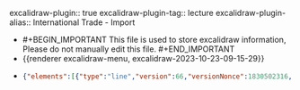 excalidraw-plugin:: true
excalidraw-plugin-tag:: lecture
excalidraw-plugin-alias:: International Trade - Import

- #+BEGIN_IMPORTANT
  This file is used to store excalidraw information, Please do not manually edit this file.
  #+END_IMPORTANT
- {{renderer excalidraw-menu, excalidraw-2023-10-23-09-15-29}}
- ```json
  {"elements":[{"type":"line","version":66,"versionNonce":1830502316,"isDeleted":false,"id":"8rojrpJ7rTq5mWNrXWpWv","fillStyle":"hachure","strokeWidth":1,"strokeStyle":"solid","roughness":1,"opacity":100,"angle":0,"x":372.71656799316406,"y":121.27742767333984,"strokeColor":"#1e1e1e","backgroundColor":"transparent","width":0.267425537109375,"height":499.6719970703125,"seed":1672297644,"groupIds":[],"frameId":null,"roundness":{"type":2},"boundElements":[],"updated":1698045600789,"link":null,"locked":false,"startBinding":null,"endBinding":null,"lastCommittedPoint":null,"startArrowhead":null,"endArrowhead":null,"points":[[0,0],[-0.267425537109375,499.6719970703125]]},{"type":"line","version":156,"versionNonce":1962598676,"isDeleted":false,"id":"yb2lTzpdu3MHRUisk7kwe","fillStyle":"hachure","strokeWidth":1,"strokeStyle":"solid","roughness":1,"opacity":100,"angle":0,"x":373.6472930908203,"y":619.6300277709961,"strokeColor":"#1e1e1e","backgroundColor":"transparent","width":608.382080078125,"height":0.88433837890625,"seed":1119405868,"groupIds":[],"frameId":null,"roundness":{"type":2},"boundElements":[],"updated":1698045600789,"link":null,"locked":false,"startBinding":null,"endBinding":null,"lastCommittedPoint":null,"startArrowhead":null,"endArrowhead":null,"points":[[0,0],[608.382080078125,-0.88433837890625]]},{"type":"text","version":19,"versionNonce":359557676,"isDeleted":false,"id":"Hq37NyTLRdB8x9TFSX8g5","fillStyle":"hachure","strokeWidth":1,"strokeStyle":"solid","roughness":1,"opacity":100,"angle":0,"x":978.1878204345703,"y":677.4009628295898,"strokeColor":"#1e1e1e","backgroundColor":"transparent","width":84.49990844726562,"height":25,"seed":2096038316,"groupIds":[],"frameId":null,"roundness":null,"boundElements":[],"updated":1698045600789,"link":null,"locked":false,"fontSize":20,"fontFamily":1,"text":"Quantity","textAlign":"left","verticalAlign":"top","containerId":null,"originalText":"Quantity","lineHeight":1.25,"baseline":17},{"type":"text","version":51,"versionNonce":245735060,"isDeleted":false,"id":"i2pdOoHCPeBrY8tEMEn-w","fillStyle":"hachure","strokeWidth":1,"strokeStyle":"solid","roughness":1,"opacity":100,"angle":0,"x":250.02064514160156,"y":117.35709381103516,"strokeColor":"#1e1e1e","backgroundColor":"transparent","width":47.17994689941406,"height":25,"seed":964291628,"groupIds":[],"frameId":null,"roundness":null,"boundElements":[],"updated":1698045600789,"link":null,"locked":false,"fontSize":20,"fontFamily":1,"text":"Price","textAlign":"left","verticalAlign":"top","containerId":null,"originalText":"Price","lineHeight":1.25,"baseline":17},{"type":"line","version":254,"versionNonce":1324893356,"isDeleted":false,"id":"7JBkOyZMzPgV8L1tW8MHN","fillStyle":"hachure","strokeWidth":1,"strokeStyle":"solid","roughness":1,"opacity":100,"angle":0,"x":378.3400421142578,"y":216.53336334228518,"strokeColor":"#1971c2","backgroundColor":"transparent","width":463.34259033203125,"height":356.2621307373047,"seed":709068460,"groupIds":[],"frameId":null,"roundness":{"type":2},"boundElements":[],"updated":1698045600789,"link":null,"locked":false,"startBinding":null,"endBinding":null,"lastCommittedPoint":null,"startArrowhead":null,"endArrowhead":null,"points":[[0,0],[463.34259033203125,356.2621307373047]]},{"type":"text","version":55,"versionNonce":1864150036,"isDeleted":false,"id":"fDGR7rwSz8slF9J9U6wsI","fillStyle":"hachure","strokeWidth":1,"strokeStyle":"solid","roughness":1,"opacity":100,"angle":0,"x":860.7527008056641,"y":569.6156234741211,"strokeColor":"#1971c2","backgroundColor":"transparent","width":15.599990844726562,"height":25,"seed":871747884,"groupIds":[],"frameId":null,"roundness":null,"boundElements":[],"updated":1698045600789,"link":null,"locked":false,"fontSize":20,"fontFamily":1,"text":"D","textAlign":"left","verticalAlign":"top","containerId":null,"originalText":"D","lineHeight":1.25,"baseline":17},{"type":"line","version":479,"versionNonce":526569260,"isDeleted":false,"id":"3oXYH3yCx1JYMSFRxurIq","fillStyle":"hachure","strokeWidth":1,"strokeStyle":"solid","roughness":1,"opacity":100,"angle":0,"x":374.5315704345703,"y":551.8921737670898,"strokeColor":"#e03131","backgroundColor":"transparent","width":429.62701416015625,"height":302.92332458496094,"seed":368757676,"groupIds":[],"frameId":null,"roundness":{"type":2},"boundElements":[],"updated":1698045600789,"link":null,"locked":false,"startBinding":null,"endBinding":null,"lastCommittedPoint":null,"startArrowhead":null,"endArrowhead":null,"points":[[0,0],[429.62701416015625,-302.92332458496094]]},{"type":"text","version":71,"versionNonce":408291732,"isDeleted":false,"id":"SbRT7Y0fFIOs8JDGqCe3Z","fillStyle":"hachure","strokeWidth":1,"strokeStyle":"solid","roughness":1,"opacity":100,"angle":0,"x":821.2122955322266,"y":237.7612533569336,"strokeColor":"#e03131","backgroundColor":"transparent","width":12.159988403320312,"height":25,"seed":310146604,"groupIds":[],"frameId":null,"roundness":null,"boundElements":[],"updated":1698045600789,"link":null,"locked":false,"fontSize":20,"fontFamily":1,"text":"S","textAlign":"left","verticalAlign":"top","containerId":null,"originalText":"S","lineHeight":1.25,"baseline":17},{"id":"6MLoVpgwgA_0DigrtHyg7","type":"line","x":376.30963134765625,"y":389.03277587890625,"width":448.4263916015625,"height":3.39117431640625,"angle":0,"strokeColor":"#1e1e1e","backgroundColor":"transparent","fillStyle":"hachure","strokeWidth":1,"strokeStyle":"dashed","roughness":1,"opacity":100,"groupIds":[],"frameId":null,"roundness":{"type":2},"seed":1262547244,"version":222,"versionNonce":1192757676,"isDeleted":false,"boundElements":null,"updated":1698045600789,"link":null,"locked":false,"points":[[0,0],[448.4263916015625,3.39117431640625]],"lastCommittedPoint":null,"startBinding":null,"endBinding":null,"startArrowhead":null,"endArrowhead":null},{"id":"Ex10bFIEbVuyeatZQlWc3","type":"text","x":303,"y":396,"width":41.39996337890625,"height":25,"angle":0,"strokeColor":"#1e1e1e","backgroundColor":"transparent","fillStyle":"hachure","strokeWidth":1,"strokeStyle":"dashed","roughness":1,"opacity":100,"groupIds":[],"frameId":null,"roundness":null,"seed":361899052,"version":10,"versionNonce":1569175316,"isDeleted":false,"boundElements":null,"updated":1698045600789,"link":null,"locked":false,"text":"P(A)","fontSize":20,"fontFamily":1,"textAlign":"left","verticalAlign":"top","baseline":17,"containerId":null,"originalText":"P(A)","lineHeight":1.25},{"id":"t-ZHsmJ-PXeNVVLFUsZ9q","type":"line","x":603.8284301757812,"y":393.95013427734375,"width":6.92498779296875,"height":225.03338623046875,"angle":0,"strokeColor":"#1e1e1e","backgroundColor":"transparent","fillStyle":"hachure","strokeWidth":1,"strokeStyle":"dashed","roughness":1,"opacity":100,"groupIds":[],"frameId":null,"roundness":{"type":2},"seed":1230898092,"version":95,"versionNonce":1765930028,"isDeleted":false,"boundElements":null,"updated":1698045600789,"link":null,"locked":false,"points":[[0,0],[6.92498779296875,225.03338623046875]],"lastCommittedPoint":null,"startBinding":null,"endBinding":null,"startArrowhead":null,"endArrowhead":null},{"id":"E8PEp9ClRVEZDawEZxwC5","type":"text","x":609,"y":633,"width":42.27996826171875,"height":25,"angle":0,"strokeColor":"#1e1e1e","backgroundColor":"transparent","fillStyle":"hachure","strokeWidth":1,"strokeStyle":"dashed","roughness":1,"opacity":100,"groupIds":[],"frameId":null,"roundness":null,"seed":523950612,"version":14,"versionNonce":992457876,"isDeleted":false,"boundElements":null,"updated":1698045600789,"link":null,"locked":false,"text":"Q(A)","fontSize":20,"fontFamily":1,"textAlign":"left","verticalAlign":"top","baseline":17,"containerId":null,"originalText":"Q(A)","lineHeight":1.25},{"id":"Eu6ptBTU7-WjszCycy3I6","type":"line","x":374.01318359375,"y":455.3514099121094,"width":456.8883056640625,"height":6.796600341796875,"angle":0,"strokeColor":"#9c36b5","backgroundColor":"transparent","fillStyle":"hachure","strokeWidth":1,"strokeStyle":"dashed","roughness":1,"opacity":100,"groupIds":[],"frameId":null,"roundness":{"type":2},"seed":1095503252,"version":124,"versionNonce":868912812,"isDeleted":false,"boundElements":null,"updated":1698045600789,"link":null,"locked":false,"points":[[0,0],[456.8883056640625,6.796600341796875]],"lastCommittedPoint":null,"startBinding":null,"endBinding":null,"startArrowhead":null,"endArrowhead":null},{"id":"r7sEFec62VvxvNpR-zA3i","type":"text","x":310.2232360839844,"y":454.4295959472656,"width":43.199951171875,"height":25,"angle":0,"strokeColor":"#9c36b5","backgroundColor":"transparent","fillStyle":"hachure","strokeWidth":1,"strokeStyle":"dashed","roughness":1,"opacity":100,"groupIds":[],"frameId":null,"roundness":null,"seed":1770658732,"version":20,"versionNonce":787218964,"isDeleted":false,"boundElements":null,"updated":1698045600789,"link":null,"locked":false,"text":"P(W)","fontSize":20,"fontFamily":1,"textAlign":"left","verticalAlign":"top","baseline":17,"containerId":null,"originalText":"P(W)","lineHeight":1.25},{"id":"D_p8hkp6bWeIWr9BzCYP2","type":"line","x":506.8394775390625,"y":460.12615966796875,"width":3.373321533203125,"height":160.52618408203125,"angle":0,"strokeColor":"#9c36b5","backgroundColor":"transparent","fillStyle":"hachure","strokeWidth":1,"strokeStyle":"dashed","roughness":1,"opacity":100,"groupIds":[],"frameId":null,"roundness":{"type":2},"seed":1310186028,"version":88,"versionNonce":123459884,"isDeleted":false,"boundElements":null,"updated":1698045600789,"link":null,"locked":false,"points":[[0,0],[3.373321533203125,160.52618408203125]],"lastCommittedPoint":null,"startBinding":null,"endBinding":null,"startArrowhead":null,"endArrowhead":null},{"id":"CT8TWZGeofI5Lcxv1h57-","type":"text","x":488.10430908203125,"y":688.776123046875,"width":41.31996154785156,"height":25,"angle":0,"strokeColor":"#9c36b5","backgroundColor":"transparent","fillStyle":"hachure","strokeWidth":1,"strokeStyle":"dashed","roughness":1,"opacity":100,"groupIds":[],"frameId":null,"roundness":null,"seed":1907783060,"version":35,"versionNonce":264937364,"isDeleted":false,"boundElements":null,"updated":1698045600790,"link":null,"locked":false,"text":"Q(S)","fontSize":20,"fontFamily":1,"textAlign":"left","verticalAlign":"top","baseline":17,"containerId":null,"originalText":"Q(S)","lineHeight":1.25},{"id":"oUgSgniHAw3vwv6zOAEw7","type":"line","x":697.0054321289062,"y":465.47857666015625,"width":6.87506103515625,"height":154.43206787109375,"angle":0,"strokeColor":"#9c36b5","backgroundColor":"transparent","fillStyle":"hachure","strokeWidth":1,"strokeStyle":"dashed","roughness":1,"opacity":100,"groupIds":[],"frameId":null,"roundness":{"type":2},"seed":637371820,"version":84,"versionNonce":526373804,"isDeleted":false,"boundElements":null,"updated":1698045600790,"link":null,"locked":false,"points":[[0,0],[6.87506103515625,154.43206787109375]],"lastCommittedPoint":null,"startBinding":null,"endBinding":null,"startArrowhead":null,"endArrowhead":null},{"id":"cZiAbJCx6r0XZtJdHeodb","type":"text","x":696.7648315429688,"y":684.9222412109375,"width":44.75996398925781,"height":25,"angle":0,"strokeColor":"#9c36b5","backgroundColor":"transparent","fillStyle":"hachure","strokeWidth":1,"strokeStyle":"dashed","roughness":1,"opacity":100,"groupIds":[],"frameId":null,"roundness":null,"seed":1416058644,"version":26,"versionNonce":1710853396,"isDeleted":false,"boundElements":null,"updated":1698045600790,"link":null,"locked":false,"text":"Q(D)","fontSize":20,"fontFamily":1,"textAlign":"left","verticalAlign":"top","baseline":17,"containerId":null,"originalText":"Q(D)","lineHeight":1.25},{"id":"h_5XloHZmY1tK00j3fwFF","type":"text","x":467.9105224609375,"y":88.01238250732422,"width":115.9200439453125,"height":45,"angle":0,"strokeColor":"#1e1e1e","backgroundColor":"transparent","fillStyle":"hachure","strokeWidth":4,"strokeStyle":"dashed","roughness":1,"opacity":100,"groupIds":[],"frameId":null,"roundness":null,"seed":620484884,"version":31,"versionNonce":973110828,"isDeleted":false,"boundElements":null,"updated":1698045600790,"link":null,"locked":false,"text":"Import","fontSize":36,"fontFamily":1,"textAlign":"left","verticalAlign":"top","baseline":31,"containerId":null,"originalText":"Import","lineHeight":1.25},{"id":"IBSqnAHuIJlcjOqbsQIZC","type":"freedraw","x":383.7124328613281,"y":502.1824035644531,"width":8.436920166015625,"height":25.5675048828125,"angle":0,"strokeColor":"#e03131","backgroundColor":"transparent","fillStyle":"hachure","strokeWidth":1,"strokeStyle":"dashed","roughness":1,"opacity":100,"groupIds":[],"frameId":null,"roundness":null,"seed":1281926676,"version":53,"versionNonce":1122945684,"isDeleted":true,"boundElements":null,"updated":1698045600790,"link":null,"locked":false,"points":[[0,0],[0.29241943359375,0.820159912109375],[0.599090576171875,1.900604248046875],[0.887908935546875,2.70294189453125],[1.4620361328125,3.7869873046875],[1.772247314453125,4.086517333984375],[1.772247314453125,4.6142578125],[2.057525634765625,5.416595458984375],[2.63519287109375,6.500640869140625],[3.42327880859375,7.5062255859375],[4.353973388671875,8.707916259765625],[4.664215087890625,9.3070068359375],[5.28466796875,10.508697509765625],[5.591339111328125,11.107757568359375],[6.52203369140625,12.009979248046875],[7.452728271484375,12.908538818359375],[7.955535888671875,13.489776611328125],[7.955535888671875,12.651824951171875],[7.955535888671875,11.660491943359375],[7.955535888671875,9.6600341796875],[7.955535888671875,7.8592529296875],[7.955535888671875,5.459381103515625],[7.955535888671875,3.9581298828125],[7.955535888671875,3.35906982421875],[7.955535888671875,2.4569091796875],[7.955535888671875,1.25518798828125],[7.645294189453125,0.057037353515625],[7.645294189453125,-1.1446533203125],[7.02484130859375,-2.9454345703125],[6.714599609375,-3.544525146484375],[6.714599609375,-4.7462158203125],[6.40435791015625,-6.5469970703125],[6.094146728515625,-7.74871826171875],[6.094146728515625,-8.3477783203125],[6.094146728515625,-9.54949951171875],[6.094146728515625,-10.330413818359375],[6.094146728515625,-11.086395263671875],[6.094146728515625,-12.077728271484375],[6.094146728515625,-11.9671630859375],[6.693206787109375,-10.86175537109375],[7.274444580078125,-10.02374267578125],[7.559722900390625,-9.1893310546875],[8.148101806640625,-7.787933349609375],[8.148101806640625,-7.26019287109375],[8.436920166015625,-6.45428466796875],[8.436920166015625,-5.462982177734375],[8.436920166015625,-5.462982177734375]],"pressures":[],"simulatePressure":true,"lastCommittedPoint":[8.436920166015625,-5.462982177734375]},{"id":"9fS2wWqj7hea3DzCetiWF","type":"freedraw","x":386.600830078125,"y":511.7604064941406,"width":51.851776123046875,"height":28.90875244140625,"angle":0,"strokeColor":"#e03131","backgroundColor":"transparent","fillStyle":"hachure","strokeWidth":4,"strokeStyle":"dashed","roughness":1,"opacity":100,"groupIds":[],"frameId":null,"roundness":null,"seed":107571756,"version":97,"versionNonce":1076353196,"isDeleted":false,"boundElements":null,"updated":1698045600790,"link":null,"locked":false,"points":[[0,0],[0,-0.8094482421875],[0,-2.6102294921875],[0,-4.4110107421875],[0,-5.195526123046875],[0,-6.190399169921875],[0,-7.374267578125],[0.306671142578125,-7.973358154296875],[0.61688232421875,-9.175048828125],[1.23736572265625,-10.975830078125],[1.857818603515625,-12.776611328125],[1.857818603515625,-13.67523193359375],[2.168060302734375,-15.47601318359375],[2.478302001953125,-16.078643798828125],[2.478302001953125,-17.280364990234375],[2.478302001953125,-19.081146240234375],[2.478302001953125,-19.972625732421875],[2.478302001953125,-20.714324951171875],[2.478302001953125,-21.70208740234375],[3.077362060546875,-22.582855224609375],[3.69781494140625,-23.781005859375],[4.008056640625,-24.383636474609375],[4.31829833984375,-25.585357666015625],[4.31829833984375,-26.184417724609375],[4.31829833984375,-27.3861083984375],[4.31829833984375,-28.170623779296875],[4.31829833984375,-28.90875244140625],[4.931640625,-28.78753662109375],[5.1705322265625,-28.277587890625],[5.455810546875,-27.771240234375],[6.05133056640625,-26.918975830078125],[6.650390625,-26.06317138671875],[6.9356689453125,-25.50689697265625],[7.23876953125,-24.04486083984375],[7.54901123046875,-22.843170166015625],[7.54901123046875,-22.24407958984375],[7.859222412109375,-21.042388916015625],[7.859222412109375,-20.44329833984375],[8.1658935546875,-19.241607666015625],[8.1658935546875,-18.70672607421875],[8.454742431640625,-17.897247314453125],[8.74359130859375,-17.61553955078125],[9.339080810546875,-16.7633056640625],[9.649322509765625,-16.463775634765625],[10.576446533203125,-15.565155029296875],[11.50714111328125,-14.662994384765625],[12.434295654296875,-13.764373779296875],[13.364990234375,-12.862213134765625],[14.224365234375,-12.56268310546875],[15.1158447265625,-12.56268310546875],[16.028717041015625,-13.450592041015625],[16.95941162109375,-14.049652099609375],[18.200347900390625,-14.648712158203125],[18.8172607421875,-14.9482421875],[20.058197021484375,-15.850433349609375],[21.916015625,-17.052154541015625],[22.846710205078125,-17.651214599609375],[24.394317626953125,-18.553375244140625],[25.014801025390625,-19.1524658203125],[26.565948486328125,-20.354156494140625],[27.182861328125,-20.9532470703125],[28.113555908203125,-21.55230712890625],[29.971405029296875,-23.053558349609375],[30.59185791015625,-23.65618896484375],[31.832794189453125,-24.2552490234375],[32.453277587890625,-24.854339599609375],[33.690643310546875,-25.45697021484375],[34.621337890625,-26.3555908203125],[35.241790771484375,-26.95465087890625],[35.552032470703125,-27.25775146484375],[36.07977294921875,-27.835418701171875],[36.07977294921875,-28.010162353515625],[36.225982666015625,-27.867523193359375],[36.44708251953125,-26.911865234375],[36.98553466796875,-26.66937255859375],[37.89483642578125,-25.788604736328125],[39.72412109375,-25.193084716796875],[40.644134521484375,-25.193084716796875],[41.688934326171875,-25.193084716796875],[42.469879150390625,-25.193084716796875],[43.56817626953125,-25.193084716796875],[44.684295654296875,-25.193084716796875],[45.30120849609375,-25.496185302734375],[46.542144775390625,-26.09527587890625],[47.16259765625,-26.394805908203125],[48.39996337890625,-26.993865966796875],[49.02044677734375,-26.993865966796875],[50.23284912109375,-27.27557373046875],[50.782012939453125,-27.27557373046875],[51.851776123046875,-27.5537109375],[51.851776123046875,-27.94598388671875],[51.851776123046875,-27.94598388671875]],"pressures":[],"simulatePressure":true,"lastCommittedPoint":[51.851776123046875,-27.94598388671875]},{"id":"WCiBeskJiILnDWGZCEkjK","type":"freedraw","x":391.3291931152344,"y":257.8004455566406,"width":135.42581176757812,"height":110.207763671875,"angle":0,"strokeColor":"#1971c2","backgroundColor":"transparent","fillStyle":"hachure","strokeWidth":4,"strokeStyle":"dashed","roughness":1,"opacity":100,"groupIds":[],"frameId":null,"roundness":null,"seed":1147173780,"version":257,"versionNonce":425744404,"isDeleted":false,"boundElements":null,"updated":1698045600790,"link":null,"locked":false,"points":[[0,0],[0,1.6153564453125],[0,2.51751708984375],[0,3.715667724609375],[0,5.2169189453125],[0,7.0177001953125],[0,8.8184814453125],[0,10.6192626953125],[0,11.820953369140625],[0,12.61614990234375],[0,13.48980712890625],[0,14.459716796875],[0,15.262054443359375],[0,16.592132568359375],[0,17.19476318359375],[0,18.99554443359375],[0,19.8941650390625],[0,21.6949462890625],[0,22.59710693359375],[0,23.4957275390625],[0,24.69744873046875],[0,25.300079345703125],[0,26.498199462890625],[0,27.04022216796875],[0,28.027984619140625],[0,29.02642822265625],[0,29.771697998046875],[0,29.572021484375],[0.3031005859375,28.75543212890625],[1.2088623046875,27.0794677734375],[1.519073486328125,26.476806640625],[2.139556884765625,25.2786865234375],[2.449798583984375,24.676025390625],[3.066680908203125,23.4779052734375],[3.376922607421875,23.1783447265625],[4.3076171875,22.575714111328125],[4.9281005859375,22.27618408203125],[6.16546630859375,21.6771240234375],[8.02685546875,21.074462890625],[9.88470458984375,20.47540283203125],[10.815399169921875,20.175872802734375],[11.742523193359375,19.8763427734375],[13.60394287109375,19.273712158203125],[15.461761474609375,18.67462158203125],[16.3924560546875,18.375091552734375],[18.25030517578125,17.7724609375],[19.491241455078125,17.173370361328125],[20.108123779296875,16.87384033203125],[21.34906005859375,16.87384033203125],[22.269073486328125,16.87384033203125],[23.310302734375,16.87384033203125],[23.574188232421875,17.07708740234375],[23.574188232421875,18.029205322265625],[23.574188232421875,19.0205078125],[22.97869873046875,19.84423828125],[22.35821533203125,21.042388916015625],[22.0479736328125,21.64501953125],[21.117279052734375,23.44580078125],[20.807037353515625,25.24658203125],[20.496826171875,26.444732666015625],[20.2115478515625,27.0152587890625],[19.601776123046875,29.09063720703125],[19.291534423828125,29.693267822265625],[18.67108154296875,31.190948486328125],[18.36083984375,32.093109130859375],[17.740386962890625,33.893890380859375],[17.430145263671875,34.79608154296875],[16.813232421875,36.59686279296875],[16.503021240234375,37.495452880859375],[15.882537841796875,39.296234130859375],[15.2620849609375,41.097015380859375],[14.95184326171875,41.999176025390625],[14.33135986328125,44.099517822265625],[14.02471923828125,44.99810791015625],[13.40423583984375,47.401519775390625],[12.783782958984375,49.501861572265625],[12.473541259765625,50.404022216796875],[12.163299560546875,52.204803466796875],[12.163299560546875,53.1033935546875],[11.853057861328125,53.7060546875],[11.853057861328125,54.9041748046875],[11.853057861328125,55.5068359375],[11.853057861328125,56.3983154296875],[11.853057861328125,57.143585205078125],[11.853057861328125,57.025909423828125],[12.459259033203125,55.949005126953125],[13.076171875,55.34637451171875],[13.38641357421875,55.04681396484375],[14.006866455078125,54.44775390625],[14.627349853515625,54.148223876953125],[15.864715576171875,53.54559326171875],[17.726104736328125,52.946502685546875],[18.65325927734375,52.64697265625],[21.131561279296875,52.04791259765625],[22.372467041015625,51.74481201171875],[24.540557861328125,51.145721435546875],[25.47125244140625,50.84619140625],[27.329071044921875,50.24713134765625],[28.259796142578125,49.94403076171875],[30.11761474609375,49.344940185546875],[31.668792724609375,48.745880126953125],[32.28924560546875,48.745880126953125],[33.526611328125,48.745880126953125],[34.1470947265625,48.442779541015625],[35.231109619140625,48.442779541015625],[36.012054443359375,48.442779541015625],[36.012054443359375,49.059661865234375],[36.012054443359375,50.04742431640625],[35.716094970703125,50.33270263671875],[35.423675537109375,50.892547607421875],[35.113433837890625,52.094268798828125],[34.806793212890625,52.693328857421875],[34.496551513671875,53.895050048828125],[34.186309814453125,54.494110107421875],[33.876068115234375,55.396270751953125],[33.876068115234375,56.287750244140625],[33.572967529296875,57.471649169921875],[33.572967529296875,58.070709228515625],[33.26629638671875,59.57196044921875],[33.26629638671875,60.47412109375],[32.956085205078125,62.27490234375],[32.645843505859375,64.07568359375],[32.645843505859375,64.97430419921875],[32.645843505859375,65.57693481445312],[32.335601806640625,66.77508544921875],[32.025390625,67.37771606445312],[32.025390625,68.26919555664062],[32.025390625,69.01089477539062],[32.025390625,69.9986572265625],[32.025390625,70.86517333984375],[32.260711669921875,71.0933837890625],[33.34832763671875,71.378662109375],[34.1328125,71.378662109375],[35.177642822265625,71.378662109375],[36.29376220703125,71.378662109375],[36.910675048828125,71.07913208007812],[38.151611328125,70.77957153320312],[38.772064208984375,70.48004150390625],[40.319671630859375,70.18051147460938],[42.177490234375,69.87741088867188],[43.10821533203125,69.577880859375],[44.966033935546875,69.27835083007812],[46.827423095703125,68.97879028320312],[47.758148193359375,68.97879028320312],[49.92620849609375,68.67926025390625],[51.16357421875,68.37615966796875],[53.02496337890625,68.37615966796875],[53.952117919921875,68.37615966796875],[55.813507080078125,68.37615966796875],[57.050872802734375,68.37615966796875],[58.29180908203125,68.37615966796875],[58.855224609375,68.37615966796875],[59.650421142578125,68.37615966796875],[59.910736083984375,69.0572509765625],[59.910736083984375,70.04501342773438],[59.625457763671875,70.8223876953125],[59.625457763671875,71.10409545898438],[59.026397705078125,71.96347045898438],[59.026397705078125,72.78363037109375],[59.026397705078125,73.98532104492188],[59.026397705078125,74.58441162109375],[59.026397705078125,75.78610229492188],[59.026397705078125,76.38519287109375],[59.026397705078125,78.48550415039062],[59.026397705078125,79.088134765625],[59.026397705078125,80.28628540039062],[59.026397705078125,80.888916015625],[59.026397705078125,82.08706665039062],[59.026397705078125,82.97854614257812],[59.026397705078125,83.72381591796875],[59.026397705078125,84.62240600585938],[59.935699462890625,85.50320434570312],[60.86639404296875,86.10226440429688],[61.483306884765625,86.40179443359375],[62.724212646484375,87.00442504882812],[63.344696044921875,87.30398559570312],[64.58206176757812,87.30398559570312],[65.2025146484375,87.30398559570312],[67.06036376953125,87.30398559570312],[67.99105834960938,87.30398559570312],[68.9217529296875,87.30398559570312],[70.77960205078125,87.30398559570312],[71.71029663085938,87.30398559570312],[73.56814575195312,87.30398559570312],[74.49884033203125,87.00442504882812],[76.35665893554688,86.70132446289062],[78.21450805664062,86.10226440429688],[79.14520263671875,85.802734375],[81.0030517578125,85.50320434570312],[81.93374633789062,85.20010375976562],[83.48489379882812,85.20010375976562],[84.7222900390625,85.20010375976562],[85.34274291992188,85.20010375976562],[86.15219116210938,85.20010375976562],[87.21484375,85.20010375976562],[87.47158813476562,85.5673828125],[87.47158813476562,86.526611328125],[87.47158813476562,87.48226928710938],[88.06707763671875,88.3095703125],[88.997802734375,90.1103515625],[90.85562133789062,91.9111328125],[92.40679931640625,93.7119140625],[92.717041015625,94.31097412109375],[93.6441650390625,95.51266479492188],[94.88510131835938,96.41485595703125],[95.50555419921875,96.71438598632812],[96.742919921875,97.31344604492188],[97.3634033203125,97.91253662109375],[98.60433959960938,98.51516723632812],[99.84170532226562,99.11422729492188],[100.462158203125,99.41378784179688],[101.70309448242188,100.01641845703125],[102.32000732421875,100.31594848632812],[103.56094360351562,100.91500854492188],[104.181396484375,101.21456909179688],[105.41876220703125,101.81719970703125],[106.65969848632812,102.416259765625],[107.28018188476562,102.71578979492188],[108.8277587890625,102.71578979492188],[109.4482421875,102.71578979492188],[110.06869506835938,102.71578979492188],[111.92654418945312,102.71578979492188],[113.16390991210938,102.71578979492188],[114.40484619140625,102.71578979492188],[115.64578247070312,102.71578979492188],[116.46951293945312,102.71578979492188],[117.24685668945312,102.71578979492188],[118.29879760742188,102.71578979492188],[119.158203125,102.71578979492188],[119.94625854492188,102.71578979492188],[120.49539184570312,102.99749755859375],[121.07662963867188,103.27920532226562],[121.93960571289062,103.5787353515625],[122.23202514648438,103.86044311523438],[122.80252075195312,104.14215087890625],[123.51571655273438,104.66278076171875],[123.74752807617188,104.88742065429688],[124.67819213867188,105.78604125976562],[126.22579956054688,106.68820190429688],[126.84628295898438,106.98776245117188],[128.08718872070312,107.58682250976562],[128.70413208007812,107.88992309570312],[129.32455444335938,108.48898315429688],[129.92367553710938,108.78854370117188],[130.96487426757812,108.78854370117188],[131.77792358398438,109.07025146484375],[132.35562133789062,109.348388671875],[132.94039916992188,109.63009643554688],[133.83187866210938,110.207763671875],[134.64492797851562,110.207763671875],[135.42581176757812,110.207763671875],[135.42581176757812,110.207763671875]],"pressures":[],"simulatePressure":true,"lastCommittedPoint":[135.42581176757812,110.207763671875]},{"id":"D34TcjY2ipxl8HuGNDAK2","type":"arrow","x":528.7911376953125,"y":738.0382690429688,"width":196.0390625,"height":0.6026611328125,"angle":0,"strokeColor":"#9c36b5","backgroundColor":"transparent","fillStyle":"hachure","strokeWidth":1,"strokeStyle":"solid","roughness":1,"opacity":100,"groupIds":[],"frameId":null,"roundness":{"type":2},"seed":724742828,"version":132,"versionNonce":1837097772,"isDeleted":false,"boundElements":null,"updated":1698045600790,"link":null,"locked":false,"points":[[0,0],[196.0390625,0.6026611328125]],"lastCommittedPoint":null,"startBinding":null,"endBinding":null,"startArrowhead":"arrow","endArrowhead":"arrow"},{"id":"orzdZKPGpdWCRt9927lV5","type":"text","x":587.9852294921875,"y":757.5700073242188,"width":68.73991394042969,"height":25,"angle":0,"strokeColor":"#9c36b5","backgroundColor":"transparent","fillStyle":"hachure","strokeWidth":4,"strokeStyle":"solid","roughness":1,"opacity":100,"groupIds":[],"frameId":null,"roundness":null,"seed":2036866348,"version":34,"versionNonce":356791700,"isDeleted":false,"boundElements":null,"updated":1698045600790,"link":null,"locked":false,"text":"imports","fontSize":20,"fontFamily":1,"textAlign":"left","verticalAlign":"top","baseline":17,"containerId":null,"originalText":"imports","lineHeight":1.25},{"id":"rfNe7vaWnvZwTNJLO3sbv","type":"freedraw","x":401.42071533203125,"y":438.1423645019531,"width":42.049102783203125,"height":38.66864013671875,"angle":0,"strokeColor":"#1971c2","backgroundColor":"transparent","fillStyle":"hachure","strokeWidth":1,"strokeStyle":"solid","roughness":1,"opacity":100,"groupIds":[],"frameId":null,"roundness":null,"seed":1022510380,"version":88,"versionNonce":2020777388,"isDeleted":true,"boundElements":null,"updated":1698045600790,"link":null,"locked":false,"points":[[0,0],[0.256744384765625,-0.734588623046875],[0.256744384765625,-1.333648681640625],[0.56695556640625,-1.932708740234375],[1.183868408203125,-3.733489990234375],[1.183868408203125,-4.935211181640625],[1.183868408203125,-5.473663330078125],[2.082489013671875,-7.762969970703125],[2.70294189453125,-9.86328125],[3.01318359375,-11.06500244140625],[3.9403076171875,-13.46484375],[4.25054931640625,-14.36700439453125],[4.871002197265625,-16.16778564453125],[5.181243896484375,-16.766876220703125],[5.801727294921875,-17.96856689453125],[6.1119384765625,-18.567657470703125],[6.42218017578125,-19.148895263671875],[6.42218017578125,-20.13665771484375],[6.711029052734375,-20.66796875],[7.352874755859375,-21.08160400390625],[7.962646484375,-21.969512939453125],[8.893341064453125,-23.171234130859375],[9.513824462890625,-24.073394775390625],[10.751190185546875,-25.874176025390625],[11.37164306640625,-26.4732666015625],[11.99212646484375,-27.674957275390625],[12.3023681640625,-28.2740478515625],[13.2294921875,-29.172637939453125],[13.53973388671875,-29.47216796875],[13.53973388671875,-30.2459716796875],[13.53973388671875,-30.06768798828125],[13.82855224609375,-28.983642578125],[14.11383056640625,-28.709075927734375],[14.424072265625,-28.127838134765625],[15.001739501953125,-27.296966552734375],[15.30841064453125,-26.098846435546875],[15.30841064453125,-25.496185302734375],[15.61865234375,-23.994964599609375],[15.928863525390625,-22.194183349609375],[15.928863525390625,-20.99603271484375],[16.239105224609375,-18.592620849609375],[16.549346923828125,-17.39447021484375],[16.859588623046875,-14.6915283203125],[17.1697998046875,-13.190277099609375],[17.790283203125,-9.588714599609375],[18.7174072265625,-5.987152099609375],[19.337890625,-4.186370849609375],[20.578826904296875,-1.183868408203125],[20.8890380859375,0.317352294921875],[21.505950927734375,2.71722412109375],[21.816192626953125,3.619384765625],[22.4366455078125,5.420166015625],[22.74688720703125,6.019256591796875],[23.367340087890625,7.220947265625],[23.9842529296875,7.820037841796875],[24.604705810546875,8.42266845703125],[25.050445556640625,8.42266845703125],[25.33929443359375,8.140960693359375],[25.934783935546875,6.382965087890625],[26.865509033203125,4.582183837890625],[27.17572021484375,3.680023193359375],[27.79620361328125,1.879241943359375],[28.1064453125,0.078460693359375],[28.416656494140625,-0.820159912109375],[28.72332763671875,-2.620941162109375],[29.0335693359375,-3.523101806640625],[29.654022216796875,-5.02435302734375],[30.274505615234375,-6.82513427734375],[30.89495849609375,-7.7237548828125],[32.13232421875,-9.5245361328125],[33.06304931640625,-10.726226806640625],[34.920867919921875,-13.1260986328125],[36.782257080078125,-14.926849365234375],[37.399169921875,-15.82904052734375],[38.640106201171875,-17.62982177734375],[39.26055908203125,-18.2288818359375],[40.187713623046875,-19.43060302734375],[40.4979248046875,-20.0296630859375],[40.80816650390625,-20.632293701171875],[41.42864990234375,-21.23138427734375],[42.049102783203125,-22.112152099609375],[42.049102783203125,-21.6593017578125],[42.049102783203125,-21.6593017578125]],"pressures":[],"simulatePressure":true,"lastCommittedPoint":[42.049102783203125,-21.6593017578125]},{"id":"78r2Zl3Gh99CIjRYmgUN_","type":"freedraw","x":393.6434631347656,"y":439.14794921875,"width":130.49417114257812,"height":26.056060791015625,"angle":0,"strokeColor":"#1971c2","backgroundColor":"transparent","fillStyle":"hachure","strokeWidth":4,"strokeStyle":"solid","roughness":1,"opacity":100,"groupIds":[],"frameId":null,"roundness":null,"seed":1175291564,"version":156,"versionNonce":1943036692,"isDeleted":false,"boundElements":null,"updated":1698045600790,"link":null,"locked":false,"points":[[0,0],[0.39227294921875,-0.63116455078125],[1.2266845703125,-1.70806884765625],[3.084503173828125,-4.10791015625],[4.015228271484375,-5.30963134765625],[5.873046875,-7.70947265625],[7.73089599609375,-9.51025390625],[8.661590576171875,-10.412445068359375],[10.5194091796875,-12.51275634765625],[11.139892578125,-13.4149169921875],[12.380828857421875,-15.2156982421875],[13.618194580078125,-16.71337890625],[15.16937255859375,-18.51416015625],[15.479583740234375,-18.8172607421875],[16.09649658203125,-19.41632080078125],[16.40673828125,-19.71588134765625],[17.027191162109375,-20.318511962890625],[17.337432861328125,-20.6180419921875],[18.06488037109375,-21.40966796875],[18.995574951171875,-22.30828857421875],[20.061767578125,-21.741302490234375],[20.350616455078125,-20.967498779296875],[20.350616455078125,-19.940521240234375],[20.650146484375,-18.260986328125],[20.650146484375,-17.05926513671875],[20.650146484375,-16.460205078125],[20.650146484375,-15.25848388671875],[20.96038818359375,-14.659423828125],[21.580841064453125,-13.158172607421875],[21.891082763671875,-12.256011962890625],[22.818206787109375,-9.556610107421875],[24.05914306640625,-6.55413818359375],[24.67962646484375,-5.3524169921875],[25.2965087890625,-2.95257568359375],[25.60675048828125,-2.050384521484375],[26.22723388671875,-0.249603271484375],[26.847686767578125,0.948516845703125],[27.4681396484375,2.150238037109375],[27.77838134765625,2.7279052734375],[28.06365966796875,3.747772216796875],[28.29901123046875,3.747772216796875],[29.09063720703125,3.30914306640625],[29.37591552734375,2.46759033203125],[29.971405029296875,1.64031982421875],[30.8985595703125,-0.156890869140625],[31.829254150390625,-1.35504150390625],[32.44970703125,-2.2572021484375],[33.997314453125,-4.0579833984375],[34.928009033203125,-4.95660400390625],[36.785858154296875,-6.75738525390625],[37.716552734375,-7.360015869140625],[39.26416015625,-8.86126708984375],[40.505096435546875,-10.059417724609375],[41.432220458984375,-10.66204833984375],[42.052703857421875,-11.2611083984375],[43.29364013671875,-12.46282958984375],[44.841217041015625,-13.660980224609375],[46.70263671875,-14.8626708984375],[47.6297607421875,-15.465301513671875],[49.180938720703125,-16.6634521484375],[51.03875732421875,-18.164703369140625],[51.65924072265625,-18.4642333984375],[52.279693603515625,-18.763763427734375],[52.8966064453125,-19.366424560546875],[53.827301025390625,-20.2650146484375],[54.686676025390625,-20.564544677734375],[54.946990966796875,-19.95123291015625],[55.232269287109375,-19.17742919921875],[55.232269287109375,-18.15399169921875],[55.232269287109375,-17.166259765625],[55.232269287109375,-16.41741943359375],[55.232269287109375,-15.29058837890625],[55.232269287109375,-14.54888916015625],[55.845611572265625,-13.364990234375],[56.15582275390625,-12.762359619140625],[57.082977294921875,-10.961578369140625],[58.32391357421875,-8.561737060546875],[58.944366455078125,-7.360015869140625],[60.181732177734375,-4.960174560546875],[60.802215576171875,-3.758453369140625],[61.73291015625,-1.957672119140625],[62.34979248046875,-0.7559814453125],[62.97027587890625,0.442169189453125],[63.590728759765625,1.0447998046875],[63.900970458984375,1.3443603515625],[64.21121215820312,1.922027587890625],[64.881591796875,1.54046630859375],[65.48068237304688,0.68109130859375],[65.78732299804688,0.381561279296875],[66.71804809570312,-0.217529296875],[67.958984375,-0.820159912109375],[68.8861083984375,-1.419219970703125],[70.74749755859375,-2.3214111328125],[72.6053466796875,-3.51953125],[73.53604125976562,-4.1221923828125],[74.46316528320312,-4.72125244140625],[76.3245849609375,-5.9229736328125],[78.80288696289062,-7.124664306640625],[81.28118896484375,-8.32281494140625],[82.52212524414062,-8.925445556640625],[84.690185546875,-10.12359619140625],[85.6173095703125,-10.726226806640625],[87.47872924804688,-11.92437744140625],[88.40585327148438,-12.527008056640625],[89.3365478515625,-13.1260986328125],[91.19439697265625,-14.02825927734375],[92.12509155273438,-14.6273193359375],[92.43533325195312,-14.9268798828125],[93.0557861328125,-15.52593994140625],[93.865234375,-15.52593994140625],[94.12554931640625,-14.413360595703125],[94.12554931640625,-13.671661376953125],[94.12554931640625,-12.676788330078125],[94.12554931640625,-11.681884765625],[94.12554931640625,-10.940185546875],[94.12554931640625,-9.9453125],[94.29315185546875,-9.07879638671875],[94.79595947265625,-9.07879638671875],[95.92276000976562,-9.07879638671875],[97.78060913085938,-9.07879638671875],[98.40106201171875,-9.07879638671875],[98.98944091796875,-9.35693359375],[99.59207153320312,-9.656463623046875],[100.50140380859375,-10.5372314453125],[102.04898071289062,-11.439422607421875],[104.21707153320312,-12.3380126953125],[106.07846069335938,-12.940643310546875],[107.00558471679688,-13.240203857421875],[108.86700439453125,-14.1387939453125],[109.79412841796875,-14.44189453125],[111.655517578125,-15.040985107421875],[112.2760009765625,-15.34051513671875],[113.51336669921875,-15.943145751953125],[114.75430297851562,-16.542205810546875],[115.3712158203125,-16.841766357421875],[116.61212158203125,-17.440826416015625],[117.23260498046875,-17.743927001953125],[118.47000122070312,-18.342987060546875],[119.40066528320312,-18.642547607421875],[121.25851440429688,-19.241607666015625],[122.49942016601562,-19.84423828125],[123.11990356445312,-19.84423828125],[124.35726928710938,-19.84423828125],[124.97775268554688,-19.84423828125],[125.80148315429688,-19.84423828125],[126.84628295898438,-19.84423828125],[127.62008666992188,-20.125946044921875],[128.60067749023438,-20.125946044921875],[129.14987182617188,-20.404083251953125],[129.43869018554688,-20.404083251953125],[130.49417114257812,-20.404083251953125],[130.49417114257812,-20.404083251953125]],"pressures":[],"simulatePressure":true,"lastCommittedPoint":[130.49417114257812,-20.404083251953125]},{"id":"AMgYpaSiL4pK9FhKEnqUB","type":"freedraw","x":555.9419555664062,"y":448.07696533203125,"width":31.03759765625,"height":20.076019287109375,"angle":0,"strokeColor":"#1971c2","backgroundColor":"transparent","fillStyle":"hachure","strokeWidth":4,"strokeStyle":"solid","roughness":1,"opacity":100,"groupIds":[],"frameId":null,"roundness":null,"seed":1501686804,"version":40,"versionNonce":975833132,"isDeleted":true,"boundElements":null,"updated":1698045600790,"link":null,"locked":false,"points":[[0,0],[2.03253173828125,-1.36572265625],[2.95965576171875,-1.9683837890625],[3.890380859375,-2.866973876953125],[4.82110595703125,-3.7691650390625],[5.63409423828125,-3.7691650390625],[6.5826416015625,-4.68914794921875],[8.44403076171875,-5.887298583984375],[9.681396484375,-6.78948974609375],[10.3018798828125,-7.089019775390625],[11.53924560546875,-7.688079833984375],[12.15972900390625,-8.29071044921875],[13.09039306640625,-9.1893310546875],[13.71087646484375,-9.791961669921875],[14.85906982421875,-10.36962890625],[15.47955322265625,-10.968719482421875],[15.789794921875,-11.26824951171875],[16.72052001953125,-11.870880126953125],[18.57830810546875,-12.769500732421875],[19.19879150390625,-13.06903076171875],[20.4361572265625,-13.671661376953125],[21.36688232421875,-14.570281982421875],[21.9873046875,-15.169342041015625],[23.0606689453125,-15.169342041015625],[23.2960205078125,-15.397552490234375],[23.75958251953125,-15.875396728515625],[24.38006591796875,-16.474456787109375],[25.6209716796875,-17.07708740234375],[26.85833740234375,-17.676177978515625],[27.47882080078125,-17.9757080078125],[28.4095458984375,-18.57476806640625],[29.336669921875,-19.476959228515625],[29.95709228515625,-20.076019287109375],[30.2459716796875,-20.076019287109375],[31.03759765625,-20.076019287109375],[31.03759765625,-20.076019287109375]],"pressures":[],"simulatePressure":true,"lastCommittedPoint":[31.03759765625,-20.076019287109375]},{"id":"tPrjCuwGi_oik6F2ACFJ_","type":"freedraw","x":586.501708984375,"y":428.5108642578125,"width":17.86871337890625,"height":15.183624267578125,"angle":0,"strokeColor":"#1971c2","backgroundColor":"transparent","fillStyle":"hachure","strokeWidth":4,"strokeStyle":"solid","roughness":1,"opacity":100,"groupIds":[],"frameId":null,"roundness":null,"seed":285776916,"version":68,"versionNonce":1534779540,"isDeleted":false,"boundElements":null,"updated":1698045600791,"link":null,"locked":false,"points":[[0,0],[-0.63116455078125,0.331634521484375],[-1.7044677734375,0.61334228515625],[-2.31072998046875,1.240936279296875],[-2.60308837890625,1.52264404296875],[-3.22003173828125,2.1217041015625],[-3.8404541015625,2.421234130859375],[-4.15069580078125,2.720794677734375],[-5.0814208984375,3.32342529296875],[-6.008544921875,4.222015380859375],[-6.87506103515625,4.521575927734375],[-7.91986083984375,4.521575927734375],[-8.704345703125,4.910247802734375],[-10.1307373046875,5.366668701171875],[-10.75115966796875,5.669769287109375],[-11.99212646484375,6.26885986328125],[-13.2294921875,6.867919921875],[-13.8499755859375,7.1710205078125],[-14.16021728515625,7.470550537109375],[-15.06951904296875,8.06964111328125],[-16.11431884765625,8.06964111328125],[-16.90234375,8.71148681640625],[-16.90234375,8.8363037109375],[-17.672607421875,9.77056884765625],[-17.86871337890625,9.959564208984375],[-17.86871337890625,10.808258056640625],[-17.86871337890625,11.692596435546875],[-17.86871337890625,12.41290283203125],[-17.68328857421875,13.42919921875],[-16.80963134765625,14.21368408203125],[-16.260498046875,14.463287353515625],[-15.7398681640625,14.463287353515625],[-15.00885009765625,14.6915283203125],[-14.08172607421875,14.6915283203125],[-13.20806884765625,15.183624267578125],[-12.29522705078125,15.183624267578125],[-11.211181640625,15.183624267578125],[-10.36248779296875,15.183624267578125],[-9.9310302734375,14.941131591796875],[-9.45318603515625,14.48114013671875],[-9.2427978515625,14.04608154296875],[-8.3834228515625,13.18670654296875],[-7.63458251953125,12.459259033203125],[-7.63458251953125,12.231048583984375],[-6.62542724609375,11.264678955078125],[-6.34014892578125,10.46234130859375],[-5.81951904296875,9.731353759765625],[-5.81951904296875,9.481719970703125],[-5.53070068359375,8.715057373046875],[-5.31317138671875,7.74871826171875],[-4.7996826171875,7.2530517578125],[-4.7996826171875,6.810882568359375],[-4.32183837890625,5.81597900390625],[-4.1043701171875,5.102813720703125],[-3.8690185546875,4.87457275390625],[-3.619384765625,3.95458984375],[-3.15582275390625,3.7513427734375],[-2.6566162109375,3.084503173828125],[-2.21795654296875,2.9097900390625],[-1.248046875,2.4925537109375],[-0.641845703125,3.47674560546875],[-0.641845703125,4.246978759765625],[-0.641845703125,5.2169189453125],[0,0]],"pressures":[],"simulatePressure":true,"lastCommittedPoint":[-0.641845703125,5.2169189453125]},{"id":"Gzfep_L2W8eNG09cBvAev","type":"freedraw","x":621.3583984375,"y":427.1094665527344,"width":18.22174072265625,"height":20.14019775390625,"angle":0,"strokeColor":"#1971c2","backgroundColor":"transparent","fillStyle":"hachure","strokeWidth":4,"strokeStyle":"solid","roughness":1,"opacity":100,"groupIds":[],"frameId":null,"roundness":null,"seed":196389268,"version":56,"versionNonce":1452286636,"isDeleted":true,"boundElements":null,"updated":1698045600791,"link":null,"locked":false,"points":[[0,0],[0.39581298828125,0.559844970703125],[0.68463134765625,1.116119384765625],[0.9735107421875,1.9505615234375],[1.2587890625,2.22869873046875],[1.56903076171875,3.05596923828125],[1.854248046875,3.86187744140625],[2.12884521484375,4.87103271484375],[2.43194580078125,5.441558837890625],[2.43194580078125,5.669769287109375],[3.07025146484375,6.568389892578125],[4.06158447265625,7.16033935546875],[4.5750732421875,7.51690673828125],[5.05645751953125,7.51690673828125],[5.9443359375,8.401275634765625],[6.8001708984375,9.453216552734375],[7.39923095703125,10.312591552734375],[7.70947265625,10.61212158203125],[7.9947509765625,11.16839599609375],[8.59027099609375,12.02423095703125],[9.20361328125,13.18670654296875],[9.492431640625,14.36346435546875],[9.492431640625,14.9625244140625],[9.78125,15.81121826171875],[10.0665283203125,16.617095947265625],[10.35540771484375,17.14129638671875],[10.9722900390625,17.7403564453125],[11.28253173828125,18.04345703125],[11.90301513671875,18.642547607421875],[12.21319580078125,18.94207763671875],[12.83367919921875,19.5411376953125],[13.140380859375,19.84423828125],[14.017578125,20.14019775390625],[15.058837890625,20.14019775390625],[15.85400390625,20.14019775390625],[16.107177734375,19.209503173828125],[16.65631103515625,18.15399169921875],[16.88812255859375,17.929351806640625],[16.88812255859375,17.455078125],[17.40875244140625,16.449493408203125],[17.81884765625,15.590118408203125],[18.072021484375,14.68438720703125],[18.22174072265625,13.76080322265625],[17.59771728515625,13.76080322265625],[16.55291748046875,13.76080322265625],[15.7684326171875,13.76080322265625],[14.72003173828125,13.76080322265625],[13.81072998046875,12.880035400390625],[12.9263916015625,12.298797607421875],[12.034912109375,11.72113037109375],[11.7781982421875,11.068572998046875],[11.057861328125,9.9310302734375],[11.057861328125,9.9310302734375]],"pressures":[],"simulatePressure":true,"lastCommittedPoint":[11.057861328125,9.9310302734375]},{"id":"leeKYZv5y07bKTtjZlybp","type":"freedraw","x":622.0573120117188,"y":423.7931823730469,"width":17.989990234375,"height":18.375091552734375,"angle":0,"strokeColor":"#1971c2","backgroundColor":"transparent","fillStyle":"hachure","strokeWidth":4,"strokeStyle":"solid","roughness":1,"opacity":100,"groupIds":[],"frameId":null,"roundness":null,"seed":1553053740,"version":36,"versionNonce":872001044,"isDeleted":false,"boundElements":null,"updated":1698045600791,"link":null,"locked":false,"points":[[0,0],[0.652587890625,0.634735107421875],[0.96282958984375,0.93426513671875],[1.5440673828125,1.215972900390625],[2.16448974609375,1.818603515625],[2.4569091796875,1.818603515625],[3.3662109375,2.699371337890625],[3.82977294921875,3.6514892578125],[3.82977294921875,4.5108642578125],[4.36822509765625,5.30963134765625],[4.65350341796875,6.393646240234375],[4.93878173828125,7.19598388671875],[5.22760009765625,7.723724365234375],[5.39520263671875,8.115997314453125],[6.0050048828125,8.2657470703125],[6.92144775390625,8.789947509765625],[7.16033935546875,9.021728515625],[8.04827880859375,9.599395751953125],[8.62591552734375,9.881103515625],[8.9183349609375,9.881103515625],[9.66357421875,10.380340576171875],[9.98455810546875,10.858154296875],[10.84747314453125,11.692596435546875],[11.77459716796875,12.29522705078125],[12.39508056640625,12.894287109375],[13.63604736328125,13.79290771484375],[14.2529296875,14.09600830078125],[15.18359375,14.695068359375],[16.11431884765625,15.59368896484375],[17.04144287109375,16.495849609375],[17.3516845703125,17.130584716796875],[17.8544921875,18.125457763671875],[17.989990234375,18.375091552734375],[17.989990234375,18.375091552734375]],"pressures":[],"simulatePressure":true,"lastCommittedPoint":[17.989990234375,18.375091552734375]},{"id":"XX5ClvwoPU2yJirSuRdWd","type":"freedraw","x":517.3089599609375,"y":181.42239379882812,"width":0.0001,"height":0.0001,"angle":0,"strokeColor":"#1971c2","backgroundColor":"transparent","fillStyle":"hachure","strokeWidth":4,"strokeStyle":"solid","roughness":1,"opacity":100,"groupIds":[],"frameId":null,"roundness":null,"seed":343037460,"version":4,"versionNonce":1682894124,"isDeleted":true,"boundElements":null,"updated":1698045600791,"link":null,"locked":false,"points":[[0,0],[0.0001,0.0001]],"pressures":[],"simulatePressure":true,"lastCommittedPoint":[0.0001,0.0001]},{"id":"hV_4cG_mi_1vx0NInX0m2","type":"text","x":422.33111572265625,"y":190.67237854003906,"width":213.1797637939453,"height":25,"angle":0,"strokeColor":"#1971c2","backgroundColor":"transparent","fillStyle":"hachure","strokeWidth":4,"strokeStyle":"solid","roughness":1,"opacity":100,"groupIds":[],"frameId":null,"roundness":null,"seed":2118306708,"version":192,"versionNonce":1071155884,"isDeleted":false,"boundElements":null,"updated":1698045646351,"link":null,"locked":false,"text":"New Consumer Surplus","fontSize":20,"fontFamily":1,"textAlign":"left","verticalAlign":"top","baseline":17,"containerId":null,"originalText":"New Consumer Surplus","lineHeight":1.25},{"id":"M9E699OJyPL7gaPqHWzG4","type":"text","x":141.0599365234375,"y":501.6368408203125,"width":210.6797637939453,"height":25,"angle":0,"strokeColor":"#e03131","backgroundColor":"transparent","fillStyle":"hachure","strokeWidth":4,"strokeStyle":"solid","roughness":1,"opacity":100,"groupIds":[],"frameId":null,"roundness":null,"seed":729346196,"version":85,"versionNonce":230532372,"isDeleted":false,"boundElements":null,"updated":1698045640986,"link":null,"locked":false,"text":"New Producer Surplus","fontSize":20,"fontFamily":1,"textAlign":"left","verticalAlign":"top","baseline":17,"containerId":null,"originalText":"New Producer Surplus","lineHeight":1.25}],"files":{},"appState":{"gridSize":null,"viewBackgroundColor":"#ffffff","zoom":{"value":1},"offsetTop":0,"offsetLeft":0,"scrollX":0,"scrollY":0,"viewModeEnabled":false,"zenModeEnabled":false}}
  ```